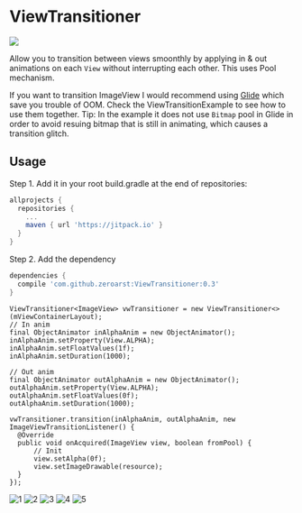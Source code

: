 

# ViewTransitioner
[![ ](https://jitpack.io/v/zeroarst/ViewTransitioner.svg)](https://jitpack.io/#zeroarst/ViewTransitioner)


Allow you to transition between views smoonthly by applying in &amp; out animations on each `View` without interrupting each other. This uses Pool mechanism.

If you want to transition ImageView I would recommend using [Glide][1] which save you trouble of OOM. 
Check the ViewTransitionExample to see how to use them together. 
Tip: In the example it does not use `Bitmap` pool in Glide in order to avoid resuing bitmap that is still in animating, which causes a transition glitch.

Usage
--------
Step 1. Add it in your root build.gradle at the end of repositories:
```gradle
allprojects {
  repositories {
    ...
    maven { url 'https://jitpack.io' }
  }
}
```
Step 2. Add the dependency
```gradle
dependencies {
  compile 'com.github.zeroarst:ViewTransitioner:0.3'
}
```

```
ViewTransitioner<ImageView> vwTransitioner = new ViewTransitioner<>(mViewContainerLayout);
// In anim
final ObjectAnimator inAlphaAnim = new ObjectAnimator();
inAlphaAnim.setProperty(View.ALPHA);
inAlphaAnim.setFloatValues(1f);
inAlphaAnim.setDuration(1000);

// Out anim
final ObjectAnimator outAlphaAnim = new ObjectAnimator();
outAlphaAnim.setProperty(View.ALPHA);
outAlphaAnim.setFloatValues(0f);
outAlphaAnim.setDuration(1000);

vwTransitioner.transition(inAlphaAnim, outAlphaAnim, new ImageViewTransitionListener() {
  @Override
  public void onAcquired(ImageView view, boolean fromPool) {
      // Init
      view.setAlpha(0f);
      view.setImageDrawable(resource);
  }
});
```
![1](https://github.com/zeroarst/zeroarst.github.io/blob/master/viewtransitioner/e1.gif)
![2](https://github.com/zeroarst/zeroarst.github.io/blob/master/viewtransitioner/e2.gif)
![3](https://github.com/zeroarst/zeroarst.github.io/blob/master/viewtransitioner/e3.gif)
![4](https://github.com/zeroarst/zeroarst.github.io/blob/master/viewtransitioner/e4.gif)
![5](https://github.com/zeroarst/zeroarst.github.io/blob/master/viewtransitioner/e5.gif)



[1]: https://github.com/bumptech/glide/releases
